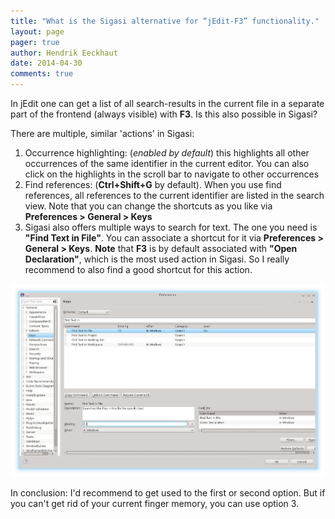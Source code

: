 ```yaml
---
title: "What is the Sigasi alternative for “jEdit-F3” functionality."
layout: page 
pager: true
author: Hendrik Eeckhaut
date: 2014-04-30
comments: true
---
```

In jEdit one can get a list of all search-results in the current file in a separate part of the frontend (always visible) with **F3**. Is this also possible in Sigasi?

There are multiple, similar 'actions' in Sigasi:

1. Occurrence highlighting: (_enabled by default_) this highlights all other occurrences of the same identifier in the current editor. You can also click on the highlights in the scroll bar to navigate to other occurrences
2. Find references: (**Ctrl+Shift+G** by default). When you use find references, all references to the current identifier are listed in the search view. Note that you can change the shortcuts as you like via **Preferences > General > Keys**
3. Sigasi also offers multiple ways to search for text. The one you need is **"Find Text in File"**. You can associate a shortcut for it via **Preferences > General > Keys**.
   **Note** that **F3** is by default associated with **"Open Declaration"**, which is the most used action in Sigasi. So I really recommend to also find a good shortcut for this action.

![](images/find-text-in-file.png)

In conclusion: I'd recommend to get used to the first or second option. But if you can't get rid of your current finger memory, you can use option 3.

